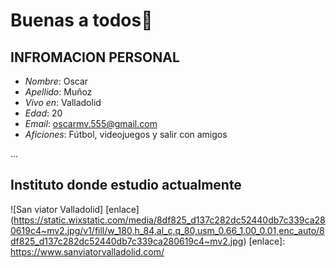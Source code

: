 # Buenas a todos👋

## INFROMACION PERSONAL
* *Nombre*: Oscar 
* *Apellido*: Muñoz
* *Vivo en*: Valladolid
* *Edad*: 20
* *Email*: oscarmv.555@gmail.com
* *Aficiones*: Fútbol, videojuegos y salir con amigos

...

## Instituto donde estudio actualmente

![San viator Valladolid] [enlace] (https://static.wixstatic.com/media/8df825_d137c282dc52440db7c339ca280619c4~mv2.jpg/v1/fill/w_180,h_84,al_c,q_80,usm_0.66_1.00_0.01,enc_auto/8df825_d137c282dc52440db7c339ca280619c4~mv2.jpg)
[enlace]: https://www.sanviatorvalladolid.com/
